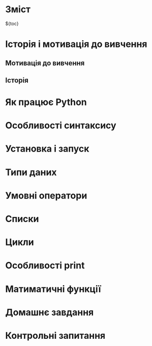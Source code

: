 # Зміст

${toc}

# Історія і мотивація до вивчення

## Мотивація до вивчення

## Історія

# Як працює Python

# Особливості синтаксису

# Установка і запуск

# Типи даних

# Умовні оператори

# Списки

# Цикли

# Особливості print

# Матиматичні функції

# Домашнє завдання

# Контрольні запитання
